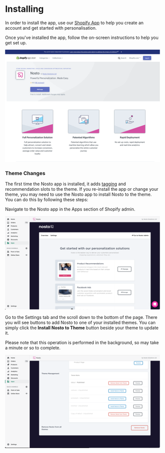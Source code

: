 # Installing

In order to install the app, use our [Shopify App](https://apps.shopify.com/nosto-personalization-for-shopify) to help you create an account and get started with personalisation.

Once you've installed the app, follow the on-screen instructions to help you get set up.

![](<.gitbook/assets/image (3).png>)

### Theme Changes

The first time the Nosto app is installed, it adds [tagging](https://docs.nosto.com/techdocs/implementing-nosto/implement-on-your-website/manual-implementation) and recommendation slots to the theme. If you re-install the app or change your theme, you may need to use the Nosto app to install Nosto to the theme. You can do this by following these steps:

Navigate to the Nosto app in the Apps section of Shopify admin.

![](<.gitbook/assets/image (1) (1).png>)

Go to the Settings tab and the scroll down to the bottom of the page. There you will see buttons to add Nosto to one of your installed themes. You can simply click the **Install Nosto to Theme** button beside your theme to update it.

Please note that this operation is performed in the background, so may take a minute or so to complete.

![](<.gitbook/assets/image (2) (1).png>)
